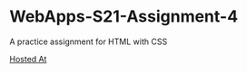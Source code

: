 # WebApps-S21-Assignment-4
A practice assignment for HTML with CSS


 <a href="https://44-563-web-apps-s21.github.io/webapps-s21-assignment-4-RonaldoS542274/play.html">Hosted At</a>